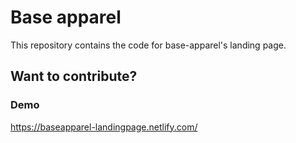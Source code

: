 # Base apparel

This repository contains the code for base-apparel's landing page.

## Want to contribute?

### Demo

https://baseapparel-landingpage.netlify.com/

